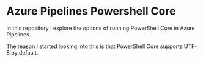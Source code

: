 # Azure Pipelines Powershell Core

In this repository I explore the options of running PowerShell Core in Azure Pipelines.

The reason I started looking into this is that PowerShell Core supports UTF-8 by default.


